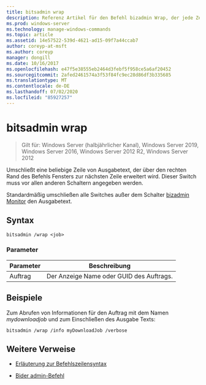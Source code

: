 ```yaml
---
title: bitsadmin wrap
description: Referenz Artikel für den Befehl bizadmin Wrap, der jede Zeile von Ausgabetext umschließt, die über den rechten Rand des Befehls Fensters zur nächsten Zeile hinausgeht.
ms.prod: windows-server
ms.technology: manage-windows-commands
ms.topic: article
ms.assetid: 14e57522-539d-4621-ad15-09f7a44ccab7
author: coreyp-at-msft
ms.author: coreyp
manager: dongill
ms.date: 10/16/2017
ms.openlocfilehash: e47f5e38555eb2464d3febf5f958ce5a6af20452
ms.sourcegitcommit: 2afed2461574a3f53f84fc9ec28d86df3b335685
ms.translationtype: MT
ms.contentlocale: de-DE
ms.lasthandoff: 07/02/2020
ms.locfileid: "85927257"
---
```

# <a name="bitsadmin-wrap"></a>bitsadmin wrap

> Gilt für: Windows Server (halbjährlicher Kanal), Windows Server 2019, Windows Server 2016, Windows Server 2012 R2, Windows Server 2012

Umschließt eine beliebige Zeile von Ausgabetext, der über den rechten Rand des Befehls Fensters zur nächsten Zeile erweitert wird. Dieser Switch muss vor allen anderen Schaltern angegeben werden.

Standardmäßig umschließen alle Switches außer dem Schalter [bizadmin Monitor](bitsadmin-monitor.md) den Ausgabetext.

## <a name="syntax"></a>Syntax

```
bitsadmin /wrap <job>
```

### <a name="parameters"></a>Parameter

| Parameter | Beschreibung |
| --------- | ---------- |
| Auftrag | Der Anzeige Name oder GUID des Auftrags. |

## <a name="examples"></a>Beispiele

Zum Abrufen von Informationen für den Auftrag mit dem Namen *mydownloadjob* und zum Einschließen des Ausgabe Texts:

```
bitsadmin /wrap /info myDownloadJob /verbose
```

## <a name="additional-references"></a>Weitere Verweise

- [Erläuterung zur Befehlszeilensyntax](command-line-syntax-key.md)

- [Bider admin-Befehl](bitsadmin.md)
